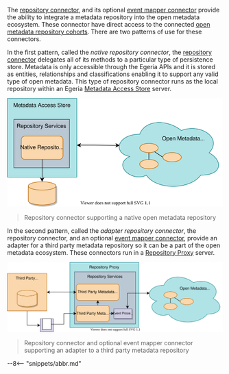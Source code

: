
The [repository connector](/concepts/repository-connector), and its optional [event mapper connector](/concepts/event-mmapper-connector) provide the ability to integrate a metadata repository into the open metadata ecosystem.  These connector have direct access to the connected [open metadata repository cohorts](/concepts/cohort-member).  There are two patterns of use for these connectors. 

In the first pattern, called the *native repository connector*, the [repository connector](/concepts/repository-connector) delegates all of its methods to a particular type of persistence store.  Metadata is only accessible through the Egeria APIs and it is stored as entities, relationships and classifications enabling it to support any valid type of open metadata. This type of repository connector runs as the local repository  within an Egeria [Metadata Access Store](/concepts/metadata-access-store) server.

![Native open metadata repository](/connectors/repository/native-repository-connector.svg)
> Repository connector supporting a native open metadata repository

In the second pattern, called the *adapter repository connector*, the repository connector, and an optional [event mapper connector](/concepts/event-mapper-connector), provide an adapter for a third party metadata repository so it can be a part of the open metadata ecosystem.  These connectors run in a [Repository Proxy](/concepts/repository-proxy) server.

![Adapter repository connectors](/connectors/repository/adapter-repository-connector.svg)
>  Repository connector and optional event mapper connector supporting an adapter to a third party metadata repository


--8<-- "snippets/abbr.md"


